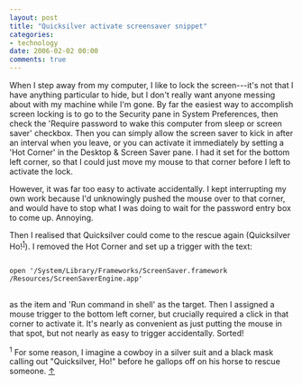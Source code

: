 ```yaml
---
layout: post
title: "Quicksilver activate screensaver snippet"
categories:
- technology
date: 2006-02-02 00:00
comments: true
---
```


<p>When I step away from my computer, I like to lock the screen---it's not that I have anything particular to hide, but I don't really want anyone messing about with my machine while I'm gone. By far the easiest way to accomplish screen locking is to go to the Security pane in System Preferences, then check the 'Require password to wake this computer from sleep or screen saver' checkbox. Then you can simply allow the screen saver to kick in after an interval when you leave, or you can activate it immediately by setting a 'Hot Corner' in the Desktop &amp; Screen Saver pane. I had it set for the bottom left corner, so that I could just move my mouse to that corner before I left to activate the lock.</p>

<p>However, it was far too easy to activate accidentally. I kept interrupting my own work because I'd unknowingly pushed the mouse over to that corner, and would have to stop what I was doing to wait for the password entry box to come up. Annoying.</p>

<p>Then I realised that Quicksilver could come to the rescue again (Quicksilver Ho!<sup id="r1-020206"><a href="#f1-020206">1</a></sup>). I removed the Hot Corner and set up a trigger with the text:</p>

<pre>
<code>
open '/System/Library/Frameworks/ScreenSaver.framework
/Resources/ScreenSaverEngine.app'
</code>
</pre>

<p>as the item and 'Run command in shell' as the target. Then I assigned a mouse trigger to the bottom left corner, but crucially required a click in that corner to activate it. It's nearly as convenient as just putting the mouse in that spot, but not nearly as easy to trigger accidentally. Sorted!</p>

<p><sup id="f1-020206">1</sup> For some reason, I imagine a cowboy in a silver suit and a black mask calling out "Quicksilver, Ho!" before he gallops off on his horse to rescue someone. <a href="#r1-020206">&uarr;</a></p>



